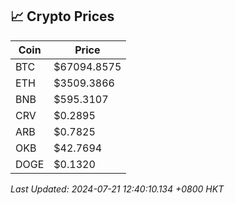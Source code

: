 ## 📈 Crypto Prices

| Coin | Price |
| ---- | ----- |
| BTC | $67094.8575 |
| ETH | $3509.3866 |
| BNB | $595.3107 |
| CRV | $0.2895 |
| ARB | $0.7825 |
| OKB | $42.7694 |
| DOGE | $0.1320 |

_Last Updated: 2024-07-21 12:40:10.134 +0800 HKT_